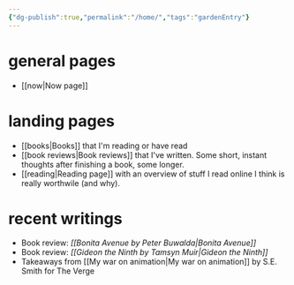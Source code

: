 ```yaml
---
{"dg-publish":true,"permalink":"/home/","tags":"gardenEntry"}
---
```


# general pages
- [[now\|Now page]]

# landing pages
- [[books\|Books]] that I'm reading or have read 
- [[book reviews\|Book reviews]] that I've written. Some short, instant thoughts after finishing a book, some longer.
- [[reading\|Reading page]] with an overview of stuff I read online I think is really worthwile (and why).

# recent writings
- Book review: _[[Bonita Avenue by Peter Buwalda\|Bonita Avenue]]_
- Book review: _[[Gideon the Ninth by Tamsyn Muir\|Gideon the Ninth]]_
- Takeaways from [[My war on animation\|My war on animation]] by S.E. Smith for The Verge